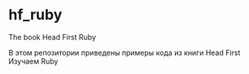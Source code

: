 # hf_ruby
The book Head First Ruby

В этом репозитории приведены примеры кода из книги Head First Изучаем Ruby
